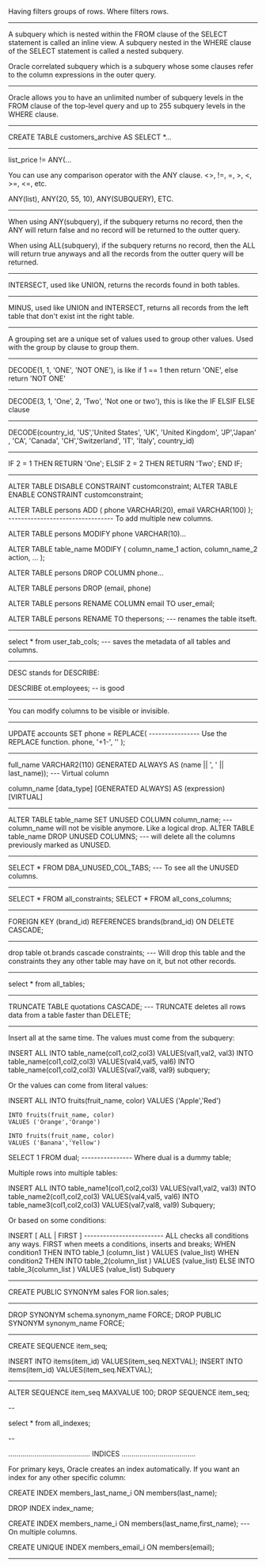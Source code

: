 
Having filters groups of rows.
Where filters rows.

--------------------------

A subquery which is nested within the FROM clause of the SELECT statement is called an inline view.
A subquery nested in the WHERE clause of the SELECT statement is called a nested subquery.

Oracle correlated subquery which is a subquery whose some clauses refer to the column expressions in the outer query.

-------------------

Oracle allows you to have an unlimited number of subquery levels in the FROM clause of the top-level query and up to 255 subquery levels in the WHERE clause.

--------------

CREATE TABLE customers_archive AS SELECT *...

------------

list_price != ANY(...

You can use any comparison operator with the ANY clause. <>, !=, =, >, <, >=, <=, etc.

ANY(list), ANY(20, 55, 10), ANY(SUBQUERY), ETC.

---


When using ANY(subquery), if the subquery returns no record, then the ANY will return false and no record will be returned to the outter query.

When using ALL(subquery), if the subquery returns no record, then the ALL will return true anyways and all the records from the outter query will be returned.

--------------------

INTERSECT, used like UNION, returns the records found in both tables.

---

MINUS, used like UNION and INTERSECT, returns all records from the left table that don't exist int the right table.

--------------------

A grouping set are a unique set of values used to group other values. Used with the group by clause to group them.

------------------------

DECODE(1, 1, 'ONE', 'NOT ONE'), is like if 1 == 1 then return 'ONE', else return 'NOT ONE'

----
DECODE(3, 1, 'One',  2, 'Two', 'Not one or two'), this is like the IF ELSIF ELSE clause

----

DECODE(country_id, 'US','United States', 'UK', 'United Kingdom', 'JP','Japan'
  , 'CA', 'Canada', 'CH','Switzerland', 'IT', 'Italy', country_id)

---

IF 2 = 1 THEN 
     RETURN 'One';
ELSIF 2 = 2 THEN 
    RETURN 'Two';
END IF;

-------------------------

ALTER TABLE DISABLE CONSTRAINT customconstraint;
ALTER TABLE ENABLE CONSTRAINT customconstraint;

ALTER TABLE persons 
ADD (
    phone VARCHAR(20),
    email VARCHAR(100)
); --------------------------------- To add multiple new columns.


ALTER TABLE persons MODIFY phone VARCHAR(10)...

ALTER TABLE table_name
MODIFY (
    column_name_1 action,
    column_name_2 action,
    ...
);

ALTER TABLE persons DROP COLUMN phone...

ALTER TABLE persons DROP (email, phone)

ALTER TABLE persons RENAME COLUMN email TO user_email;

ALTER TABLE persons RENAME TO thepersons; --- renames the table itseft.

---

select * from user_tab_cols; --- saves the metadata of all tables and columns.

---

DESC stands for DESCRIBE:

DESCRIBE ot.employees; -- is good

---

You can modify columns to be visible or invisible.

---

UPDATE
    accounts
SET
    phone = REPLACE( ---------------- Use the REPLACE function.
        phone,
        '+1-',
        ''
    );


---

full_name VARCHAR2(110) GENERATED ALWAYS AS (name || ', ' || last_name)); --- Virtual column

column_name [data_type] [GENERATED ALWAYS] AS (expression) [VIRTUAL]

---

ALTER TABLE table_name SET UNUSED COLUMN column_name; --- column_name will not be visible anymore. Like a logical drop.
ALTER TABLE table_name DROP UNUSED COLUMNS; --- will delete all the columns previously marked as UNUSED.

---

SELECT * FROM DBA_UNUSED_COL_TABS; --- To see all the UNUSED columns.   


---

SELECT * FROM all_constraints;
SELECT * FROM all_cons_columns;

--- 

FOREIGN KEY (brand_id) REFERENCES brands(brand_id) ON DELETE CASCADE;

---

drop table ot.brands cascade constraints; --- Will drop this table and the constraints they any other table may have on it, but not other records.

---


select * from all_tables;


---

TRUNCATE TABLE quotations CASCADE; --- TRUNCATE deletes all rows data from a table faster than DELETE;

---

Insert all at the same time. The values must come from the subquery:

INSERT ALL
    INTO table_name(col1,col2,col3) VALUES(val1,val2, val3)
    INTO table_name(col1,col2,col3) VALUES(val4,val5, val6)
    INTO table_name(col1,col2,col3) VALUES(val7,val8, val9)
subquery;


Or the values can come from literal values:

INSERT ALL 
    INTO fruits(fruit_name, color)
    VALUES ('Apple','Red') 
 
    INTO fruits(fruit_name, color)
    VALUES ('Orange','Orange') 
 
    INTO fruits(fruit_name, color)
    VALUES ('Banana','Yellow')
SELECT 1 FROM dual; ---------------- Where dual is a dummy table;


Multiple rows into multiple tables:

INSERT ALL
    INTO table_name1(col1,col2,col3) VALUES(val1,val2, val3)
    INTO table_name2(col1,col2,col3) VALUES(val4,val5, val6)
    INTO table_name3(col1,col2,col3) VALUES(val7,val8, val9)
Subquery;


Or based on some conditions:

INSERT [ ALL | FIRST ] ------------------------- ALL checks all conditions any ways. FIRST when meets a conditions, inserts and breaks;
    WHEN condition1 THEN
        INTO table_1 (column_list ) VALUES (value_list)
    WHEN condition2 THEN 
        INTO table_2(column_list ) VALUES (value_list)
    ELSE
        INTO table_3(column_list ) VALUES (value_list)
Subquery

---

CREATE PUBLIC SYNONYM sales FOR lion.sales; 


---

DROP SYNONYM schema.synonym_name FORCE;
DROP PUBLIC SYNONYM synonym_name FORCE;

---


 CREATE SEQUENCE item_seq;
 
INSERT INTO items(item_id) VALUES(item_seq.NEXTVAL);
INSERT INTO items(item_id) VALUES(item_seq.NEXTVAL);

---

	
ALTER SEQUENCE item_seq MAXVALUE 100;
DROP SEQUENCE item_seq;

--

select * from all_indexes;

--

......................................... INDICES .....................................

For primary keys, Oracle creates an index automatically. If you want an index for any other specific column:

CREATE INDEX members_last_name_i ON members(last_name);


DROP INDEX index_name;

CREATE INDEX members_name_i ON members(last_name,first_name); --- On multiple columns.

CREATE UNIQUE INDEX members_email_i ON members(email);

---


